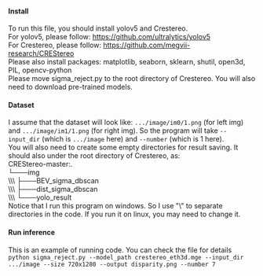 #### Install
To run this file, you should install yolov5 and Crestereo.<br>
For yolov5, please follow: https://github.com/ultralytics/yolov5 <br>
For Crestereo, please follow: https://github.com/megvii-research/CREStereo <br>
Please also install packages: matplotlib, seaborn, sklearn, shutil, open3d, PIL, opencv-python <br>
Please move sigma_reject.py to the root directory of Crestereo. You will also need to download pre-trained models.<br>
#### Dataset
I assume that the dataset will look like: ```.../image/im0/1.png``` (for left img) and ```.../image/im1/1.png``` (for right img). So the program will take ```--input_dir``` (which is ```.../image``` here) and ```--number``` (which is 1 here).<br>
You will also need to create some empty directories for result saving. It should also under the root directory of Crestereo, as:<br>
CREStereo-master:.<br>
└───img<br>
\\\\\ ├───BEV_sigma_dbscan<br>
\\\\\ ├───dist_sigma_dbscan<br>
\\\\\ └───yolo_result<br>
Notice that I run this program on windows. So I use "\\" to separate directories in the code. If you run it on linux, you may need to change it.<br>
#### Run inference
This is an example of running code. You can check the file for details <br>
```python sigma_reject.py --model_path crestereo_eth3d.mge --input_dir .../image --size 720x1280 --output disparity.png --number 7```
